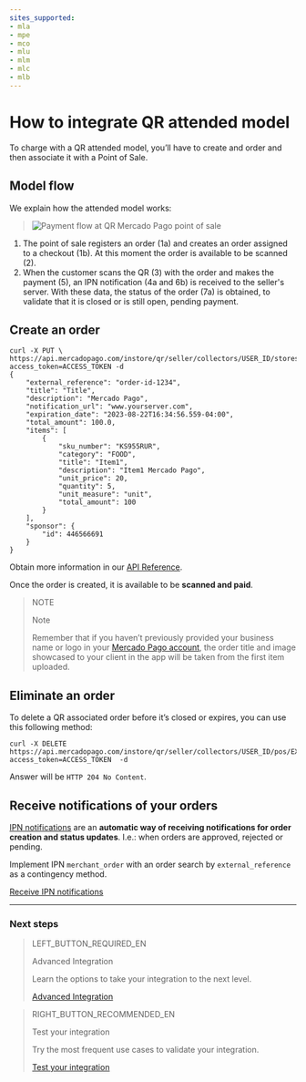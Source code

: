 ```yaml
---
sites_supported:
- mla
- mpe
- mco
- mlu
- mlm
- mlc
- mlb
---
```


#  How to integrate QR attended model

To charge with a QR attended model, you’ll have to create and order and then associate it with a Point of Sale.

## Model flow

We explain how the attended model works:

>![Payment flow at QR Mercado Pago point of sale](/images/qr-user-flow.en.png)

<span></span>

1. The point of sale registers an order (1a) and creates an order assigned to a checkout (1b). At this moment the order is available to be scanned (2).
2. When the customer scans the QR (3) with the order and makes the payment (5), an IPN notification (4a and 6b) is received to the seller's server. With these data, the status of the order (7a) is obtained, to validate that it is closed or is still open, pending payment.


## Create an order

```curl
curl -X PUT \
https://api.mercadopago.com/instore/qr/seller/collectors/USER_ID/stores/EXTERNAL_STORE_ID/pos/EXTERNAL_POS_ID/orders?access_token=ACCESS_TOKEN -d
{
    "external_reference": "order-id-1234",
    "title": "Title",
    "description": "Mercado Pago",
    "notification_url": "www.yourserver.com",
    "expiration_date": "2023-08-22T16:34:56.559-04:00",
    "total_amount": 100.0,
    "items": [
        {
            "sku_number": "KS955RUR",
            "category": "FOOD",
            "title": "Item1",
            "description": "Item1 Mercado Pago",
            "unit_price": 20,
            "quantity": 5,
            "unit_measure": "unit",
            "total_amount": 100
        }
    ],
    "sponsor": {
        "id": 446566691
    }
}
```

Obtain more information in our [API Reference](https://www.mercadopago.com.ar/developers/en/reference/instore_orders_v2/_instore_qr_seller_collectors_user_id_stores_external_store_id_pos_external_pos_id_orders/put/).

Once the order is created, it is available to be **scanned and paid**.


> NOTE
> 
> Note
> 
> Remember that if you haven’t previously provided your business name or logo in your [Mercado Pago account](https://www.mercadopago.com.ar/settings/account), the order title and image showcased to your client in the app will be taken from the first item uploaded.


## Eliminate an order

To delete a QR associated order before it’s closed or expires, you can use this following method:

```curl
curl -X DELETE https://api.mercadopago.com/instore/qr/seller/collectors/USER_ID/pos/EXTERNAL_POS_ID/orders?access_token=ACCESS_TOKEN  -d 
```
Answer will be `HTTP 204 No Content`.

## Receive notifications of your orders

[IPN notifications](https://www.mercadopago.com.ar/developers/en/guides/notifications/ipn/) are an **automatic way of receiving notifications for order creation and status updates**. I.e.: when orders are approved, rejected or pending. 

Implement IPN `merchant_order` with an order search by `external_reference` as a contingency method.

<a href="https://www.mercadopago.com.ar/developers/en/guides/notifications/ipn/" target="_blank"> Receive IPN notifications </a>

---
### Next steps


> LEFT_BUTTON_REQUIRED_EN
>
> Advanced Integration
>
> Learn the options to take your integration to the next level.
>
> [Advanced Integration](https://www.mercadopago.com.ar/developers/en/guides/in-person-payments/qr-code/advanced-integration/)


> RIGHT_BUTTON_RECOMMENDED_EN
>
> Test your integration
>
> Try the most frequent use cases to validate your integration.
>
> [Test your integration](https://www.mercadopago.com.ar/developers/en/guides/in-person-payments/qr-code/integration-test/)
